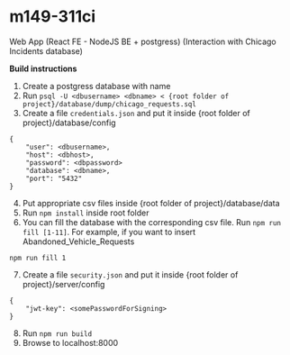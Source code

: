 # m149-311ci
Web App (React FE - NodeJS BE + postgress) (Interaction with Chicago Incidents database)


**Build instructions**
1. Create a postgress database with name <dbname>
2. Run ```psql -U <dbusername> <dbname> < {root folder of project}/database/dump/chicago_requests.sql ```
3. Create a file `credentials.json` and put it inside {root folder of project}/database/config
```
{
    "user": <dbusername>,
    "host": <dbhost>,
    "password": <dbpassword>
    "database": <dbname>,
    "port": "5432"
}
```
4. Put appropriate csv files inside {root folder of project}/database/data
5. Run ```npm install``` inside root folder
6. You can fill the database with the corresponding csv file. Run `npm run fill [1-11]`. For example, if you want to insert Abandoned_Vehicle_Requests
  ```
npm run fill 1  
  ```
7. Create a file `security.json` and put it inside {root folder of project}/server/config
```
{
    "jwt-key": <somePasswordForSigning>
}
```
8. Run `npm run build`
9. Browse to localhost:8000 
